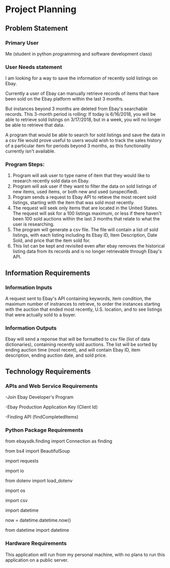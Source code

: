 # Project Planning

## Problem Statement

### Primary User
Me (student in python programming and software development class)

### User Needs statement

I am looking for a way to save the information of recently sold listings on Ebay.

Currently a user of Ebay can manually retrieve records of items
that have been sold on the Ebay platform within the last 3 months.

But instances beyond 3 months are deleted from Ebay's searchable records. This 3-month period
is rolling: If today is 6/16/2018, you will be able to retrieve sold listings on 3/17/2018, but 
in a week, you will no longer be able to retrieve that data.

A program that would be able to search for sold listings and save the data in a 
csv file would prove useful to users would wish to track the sales history of a particular item 
for periods beyond 3 months, as this functionality currently isn't available.

### Program Steps:

1. Program will ask user to type name of item that they would like to research recently sold data on Ebay.
2. Program will ask user if they want to filter the data on sold listings of new items, used items, or both new and used (unspecified).
3. Program sends a request to Ebay API to retieve the most recent sold listings, starting with the item that was sold most recently.
4. The request will seek only items that are located in the United States. The request will ask for a 100 listings maximum, or less if there haven't been 100 sold auctions within the last 3 months that relate to what the user is researching.
5. The program will generate a csv file. The file will contain a list of sold listings, with each listing including its Ebay ID, Item Description, Date Sold, and price that the item sold for.
6. This list can be kept and revisited even after ebay removes the historical listing data from its records and is no longer retrievable through Ebay's API.

## Information Requirements

### Information Inputs

A request sent to Ebay's API containing keywords, item condition, the maximum number of instrances to retrieve, to order the instances starting with the auction that ended most recently, U.S. location, and to see listings that were actually sold to a buyer.

### Information Outputs
Ebay will send a reponse that will be formatted to csv file (list of data dictionaries), containing recently sold auctions. The list will be sorted by ending auction time (most recent), and will contain Ebay ID, item description, ending auction date, and sold price.

## Technology Requirements

### APIs and Web Service Requirements
-Join Ebay Developer's Program

-Ebay Production Application Key (Client Id)

-Finding API (findCompletedItems)

### Python Package Requirements
from ebaysdk.finding import Connection as finding

from bs4 import BeautifulSoup

import requests

import io

from dotenv import load_dotenv

import os

import csv

import datetime

now = datetime.datetime.now()

from datetime import datetime

### Hardware Requirements
This application will run from my personal machine, with no plans to run this application
on a public server.

